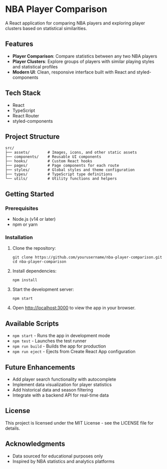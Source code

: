 # NBA Player Comparison

A React application for comparing NBA players and exploring player clusters based on statistical similarities.

## Features

- **Player Comparison**: Compare statistics between any two NBA players
- **Player Clusters**: Explore groups of players with similar playing styles and statistical profiles
- **Modern UI**: Clean, responsive interface built with React and styled-components

## Tech Stack

- React
- TypeScript
- React Router
- styled-components

## Project Structure

```
src/
├── assets/        # Images, icons, and other static assets
├── components/    # Reusable UI components
├── hooks/         # Custom React hooks
├── pages/         # Page components for each route
├── styles/        # Global styles and theme configuration
├── types/         # TypeScript type definitions
└── utils/         # Utility functions and helpers
```

## Getting Started

### Prerequisites

- Node.js (v14 or later)
- npm or yarn

### Installation

1. Clone the repository:
   ```
   git clone https://github.com/yourusername/nba-player-comparison.git
   cd nba-player-comparison
   ```

2. Install dependencies:
   ```
   npm install
   ```

3. Start the development server:
   ```
   npm start
   ```

4. Open [http://localhost:3000](http://localhost:3000) to view the app in your browser.

## Available Scripts

- `npm start` - Runs the app in development mode
- `npm test` - Launches the test runner
- `npm run build` - Builds the app for production
- `npm run eject` - Ejects from Create React App configuration

## Future Enhancements

- Add player search functionality with autocomplete
- Implement data visualization for player statistics
- Add historical data and season filtering
- Integrate with a backend API for real-time data

## License

This project is licensed under the MIT License - see the LICENSE file for details.

## Acknowledgments

- Data sourced for educational purposes only
- Inspired by NBA statistics and analytics platforms
